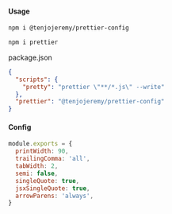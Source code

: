 #### Usage 

```sh
npm i @tenjojeremy/prettier-config
```

```sh
npm i prettier
```

package.json
```json
{
  "scripts": {
    "pretty": "prettier \"**/*.js\" --write"
  },
  "prettier": "@tenjojeremy/prettier-config"
}
```

#### Config 
```js
module.exports = {
  printWidth: 90,
  trailingComma: 'all',
  tabWidth: 2, 
  semi: false,
  singleQuote: true,
  jsxSingleQuote: true,
  arrowParens: 'always',
}
```
